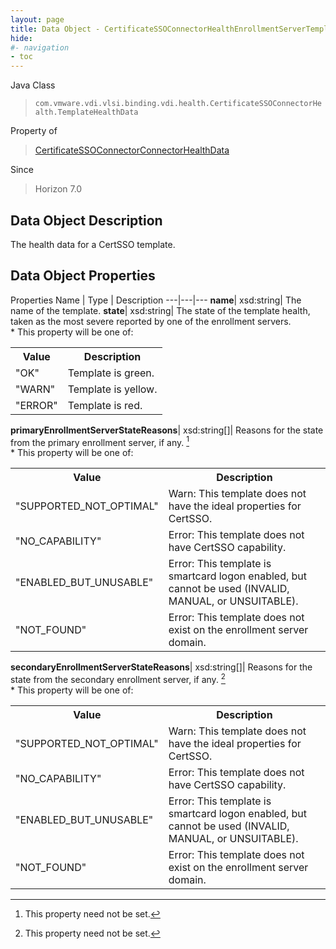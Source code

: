 ```yaml
---
layout: page
title: Data Object - CertificateSSOConnectorHealthEnrollmentServerTemplateHealthData
hide:
#- navigation
- toc
---
```






Java Class
> `com.vmware.vdi.vlsi.binding.vdi.health.CertificateSSOConnectorHealth.TemplateHealthData`

Property of
> [CertificateSSOConnectorConnectorHealthData](vdi.health.CertificateSSOConnectorHealth.ConnectorHealthData.md#field_detail)

Since
> Horizon 7.0


## Data Object Description

The health data for a CertSSO template.

## Data Object Properties
Properties
Name |  Type |  Description
---|---|---
**name**|  xsd:string|  The name of the template.
**state**|  xsd:string|  The state of the template health, taken as the most severe reported by one of the enrollment servers.<br>* This property will be one of:<br><table><tr><th>Value</th><th>Description</th></tr><tr><td>"OK"</td><td>Template is green.</td></tr><tr><td>"WARN"</td><td>Template is yellow.</td></tr><tr><td>"ERROR"</td><td>Template is red.</td></tr></table>
**primaryEnrollmentServerStateReasons**|  xsd:string[]|  Reasons for the state from the primary enrollment server, if any. [^1]<br>* This property will be one of:<br><table><tr><th>Value</th><th>Description</th></tr><tr><td>"SUPPORTED_NOT_OPTIMAL"</td><td>Warn: This template does not have the ideal properties for CertSSO.</td></tr><tr><td>"NO_CAPABILITY"</td><td>Error: This template does not have CertSSO capability.</td></tr><tr><td>"ENABLED_BUT_UNUSABLE"</td><td>Error: This template is smartcard logon enabled, but cannot be used (INVALID, MANUAL, or UNSUITABLE).</td></tr><tr><td>"NOT_FOUND"</td><td>Error: This template does not exist on the enrollment server domain.</td></tr></table>
**secondaryEnrollmentServerStateReasons**|  xsd:string[]|  Reasons for the state from the secondary enrollment server, if any. [^1]<br>* This property will be one of:<br><table><tr><th>Value</th><th>Description</th></tr><tr><td>"SUPPORTED_NOT_OPTIMAL"</td><td>Warn: This template does not have the ideal properties for CertSSO.</td></tr><tr><td>"NO_CAPABILITY"</td><td>Error: This template does not have CertSSO capability.</td></tr><tr><td>"ENABLED_BUT_UNUSABLE"</td><td>Error: This template is smartcard logon enabled, but cannot be used (INVALID, MANUAL, or UNSUITABLE).</td></tr><tr><td>"NOT_FOUND"</td><td>Error: This template does not exist on the enrollment server domain.</td></tr></table>


 


[^1]: This property need not be set.